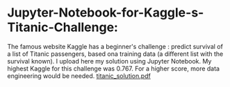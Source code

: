 # Jupyter-Notebook-for-Kaggle-s-Titanic-Challenge: 
The famous website Kaggle has a beginner's challenge : predict survival of a list of Titanic passengers, based ona  training data (a different list with the survival 
known). 
I upload here my solution using Jupyter Notebook. 
My highest Kaggle for this challenge was 0.767. For a higher score, more data engineering would be needed. [titanic_solution.pdf](https://github.com/Catalin-Ioan-Sapariuc/Jupyter-Notebook-for-Kaggle-s-Titanic-Challenge/files/6754754/titanic_solution.pdf)

